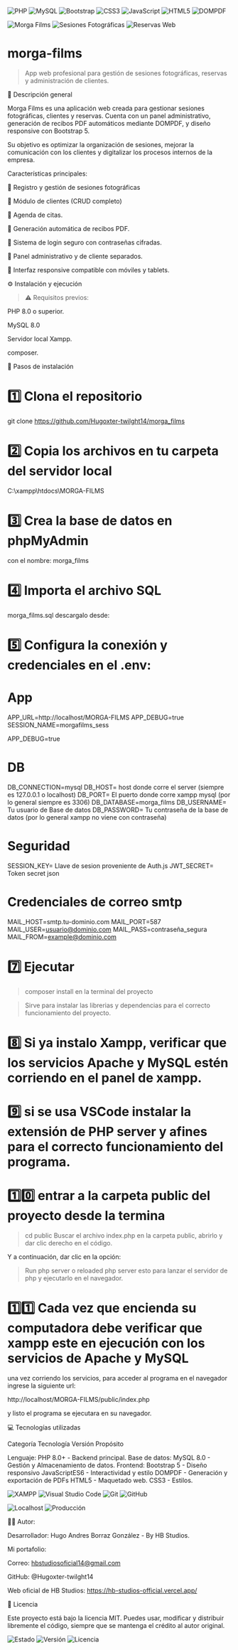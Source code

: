 ![PHP](https://img.shields.io/badge/PHP-8.0+-777BB4?style=for-the-badge&logo=php&logoColor=white)
![MySQL](https://img.shields.io/badge/MySQL-8.0-orange?style=for-the-badge&logo=mysql&logoColor=white)
![Bootstrap](https://img.shields.io/badge/Bootstrap-5.3-7952B3?style=for-the-badge&logo=bootstrap&logoColor=white)
![CSS3](https://img.shields.io/badge/CSS3-1572B6?style=for-the-badge&logo=css3&logoColor=white)
![JavaScript](https://img.shields.io/badge/JavaScript-ES6-F7DF1E?style=for-the-badge&logo=javascript&logoColor=black)
![HTML5](https://img.shields.io/badge/HTML5-E34F26?style=for-the-badge&logo=html5&logoColor=white)
![DOMPDF](https://img.shields.io/badge/DOMPDF-PDF%20Generator-EC1C24?style=for-the-badge&logo=adobeacrobatreader&logoColor=white)

![Morga Films](https://img.shields.io/badge/MORGA%20FILMS-Cine%20Digital-FFD700?style=for-the-badge&logo=clapperboard&logoColor=black)
![Sesiones Fotográficas](https://img.shields.io/badge/Sesiones%20Fotográficas-FF69B4?style=for-the-badge&logo=camera&logoColor=white)
![Reservas Web](https://img.shields.io/badge/Reservas-Web-blue?style=for-the-badge&logo=calendar&logoColor=white)

# morga-films
> App web profesional para gestión de sesiones fotográficas, reservas y administración de clientes.

📖 Descripción general

Morga Films es una aplicación web creada para gestionar sesiones fotográficas, clientes y reservas.
Cuenta con un panel administrativo, generación de recibos PDF automáticos mediante DOMPDF, y diseño responsive con Bootstrap 5.

Su objetivo es optimizar la organización de sesiones, mejorar la comunicación con los clientes y digitalizar los procesos internos de la empresa.

Características principales:

📸 Registro y gestión de sesiones fotográficas

👤 Módulo de clientes (CRUD completo)

📅  Agenda de citas.

🧾 Generación automática de recibos PDF.

🔐 Sistema de login seguro con contraseñas cifradas.

💬 Panel administrativo y de cliente separados.

📱 Interfaz responsive compatible con móviles y tablets.

⚙️ Instalación y ejecución

> ⚠️ Requisitos previos:

PHP 8.0 o superior.

MySQL 8.0

Servidor local Xampp.

composer.

🔧 Pasos de instalación

# 1️⃣ Clona el repositorio
git clone https://github.com/Hugoxter-twilght14/morga_films

# 2️⃣ Copia los archivos en tu carpeta del servidor local
C:\xampp\htdocs\MORGA-FILMS

# 3️⃣ Crea la base de datos en phpMyAdmin
con el nombre: morga_films

# 4️⃣ Importa el archivo SQL
morga_films.sql descargalo desde:

# 5️⃣ Configura la conexión y credenciales en el .env:

# App
APP_URL=http://localhost/MORGA-FILMS
APP_DEBUG=true
SESSION_NAME=morgafilms_sess

APP_DEBUG=true

# DB
DB_CONNECTION=mysql
DB_HOST= host donde corre el server (siempre es 127.0.0.1 o localhost)
DB_PORT= El puerto donde corre xampp mysql (por lo general siempre es 3306)
DB_DATABASE=morga_films
DB_USERNAME= Tu usuario de Base de datos
DB_PASSWORD= Tu contraseña de la base de datos (por lo general xampp no viene con contraseña)

# Seguridad
SESSION_KEY= Llave de sesion proveniente de Auth.js
JWT_SECRET= Token secret json

# Credenciales de correo smtp
MAIL_HOST=smtp.tu-dominio.com
MAIL_PORT=587
MAIL_USER=usuario@dominio.com
MAIL_PASS=contraseña_segura
MAIL_FROM=example@dominio.com

# 7️⃣ Ejecutar
> composer install 
en la terminal del proyecto

> Sirve para instalar las librerias y dependencias para el correcto funcionamiento del proyecto.

# 8️⃣ Si ya instalo Xampp, verificar que los servicios Apache y MySQL estén corriendo en el panel de xampp.

# 9️⃣ si se usa VSCode instalar la extensión de PHP server y afines para el correcto funcionamiento del programa.

# 1️⃣0️⃣ entrar a la carpeta public del proyecto desde la termina
> cd public
Buscar el archivo index.php en la carpeta public, abrirlo y dar clic derecho en el código.

Y a continuación, dar clic en la opción: 
> Run php server o reloaded php server esto para lanzar el servidor de php y ejecutarlo en el navegador.

# 1️⃣1️⃣ Cada vez que encienda su computadora debe verificar que xampp este en ejecución con los servicios de Apache y MySQL
una vez corriendo los servicios, para acceder al programa en el navegador ingrese la siguiente url: 

http://localhost/MORGA-FILMS/public/index.php

y listo el programa se ejecutara en su navegador.


💻 Tecnologías utilizadas

Categoría	Tecnología	Versión	Propósito

Lenguaje:	PHP	8.0+	 - Backend principal.
Base de datos:	 MySQL	8.0 - Gestión y	Almacenamiento de datos.
Frontend:	Bootstrap	 5 - Diseño responsivo
JavaScriptES6 -	Interactividad y estilo
DOMPDF	-	Generación y exportación de PDFs
HTML5 - Maquetado web.
CSS3 - Estilos.

![XAMPP](https://img.shields.io/badge/XAMPP-Localhost-F37623?style=for-the-badge&logo=xampp&logoColor=white)
![Visual Studio Code](https://img.shields.io/badge/VS%20Code-Editor-007ACC?style=for-the-badge&logo=visualstudiocode&logoColor=white)
![Git](https://img.shields.io/badge/Git-Control%20de%20Versiones-F05032?style=for-the-badge&logo=git&logoColor=white)
![GitHub](https://img.shields.io/badge/GitHub-Repositorio-181717?style=for-the-badge&logo=github&logoColor=white)


![Localhost](https://img.shields.io/badge/Hosting-Localhost-lightgrey?style=for-the-badge)
![Producción](https://img.shields.io/badge/Producción-Por%20Configurar-yellow?style=for-the-badge)

👨‍💻 Autor:

Desarrollador: Hugo Andres Borraz González - By HB Studios.

Mi portafolio:


Correo: hbstudiosoficial14@gmail.com 

GitHub: @Hugoxter-twilght14 

Web oficial de HB Studios:
https://hb-studios-official.vercel.app/

📘 Licencia

Este proyecto está bajo la licencia MIT.
Puedes usar, modificar y distribuir libremente el código, siempre que se mantenga el crédito al autor original.

![Estado](https://img.shields.io/badge/Estado-En%20Desarrollo-yellow?style=for-the-badge)
![Versión](https://img.shields.io/badge/Versión-1.0.0-blue?style=for-the-badge)
![Licencia](https://img.shields.io/badge/Licencia-MIT-green?style=for-the-badge)